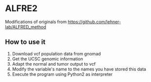# ALFRE2
Modifications of originals from https://github.com/lehner-lab/ALFRED_method

## How to use it

1. Download vcf population data from gnomad
2. Get the UCSC genomic information
3. Adapt the normal and tumor output to vcf
4. Modify the variable's name to the names you have stored this data
5. Execute the program using Python2 as interpreter
